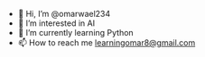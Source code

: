 - 👋 Hi, I’m @omarwael234
- 👀 I’m interested in AI 
- 🌱 I’m currently learning Python
- 📫 How to reach me learningomar8@gmail.com

<!---
omarwael234/omarwael234 is a ✨ special ✨ repository because its `README.md` (this file) appears on your GitHub profile.
You can click the Preview link to take a look at your changes.
--->
